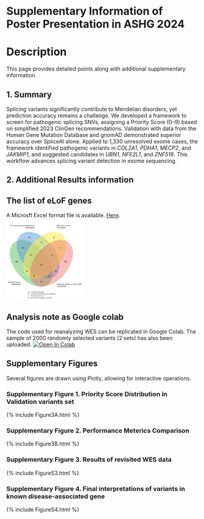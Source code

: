 # Supplementary Information of Poster Presentation in ASHG 2024  
# Description
This page provides detailed points along with additional supplementary information.

## 1. Summary
Splicing variants significantly contribute to Mendelian disorders, yet prediction accuracy remains a challenge. We developed a framework to screen for pathogenic splicing SNVs, assigning a Priority Score (0–9) based on simplified 2023 ClinGen recommendations. Validation with data from the Human Gene Mutation Database and gnomAD demonstrated superior accuracy over SpliceAI alone. Applied to 1,330 unresolved exome cases, the framework identified pathogenic variants in _COL2A1_, _PDHA1_, _MECP2_, and _JAKMIP1_, and suggested candidates in _UBN1_, _NFE2L1_, and _ZNF516_. This workflow advances splicing variant detection in exome sequencing.

## 2. Additional Results information 
## The list of eLoF genes
A Microsft Excel format file is available.
[Here](https://github.com/ysut/ASHG-2024/blob/develop/_includes/eLoF_genes_list.txt).  

<img src="https://github.com/ysut/ASHG-2024/blob/develop/_includes/elof_venn.png?raw=true" alt="venn" title="A Venn's figure of source of eLoF genes" width="200" height="200">
  
## Analysis note as Google colab
The code used for reanalyzing WES can be replicated in Google Colab.
The sample of 2000 randomly selected variants (2 sets) has also been uploaded.
[![Open In Colab](https://colab.research.google.com/assets/colab-badge.svg)](http://colab.research.google.com/github/ysut/2024_CellGenomics/blob/develop/main.ipynb)
  
## Supplementary Figures
Several figures are drawn using Plotly, allowing for interactive operations.

### Supplementary Figure 1. Priority Score Distribution in Validation variants set
{% include Figure3A.html %}

### Supplementary Figure 2. Performance Meterics Comparison 
{% include Figure3B.html %}

### Supplementary Figure 3. Results of revisited WES data
{% include FigureS3.html %}

### Supplementary Figure 4. Final interpretations of variants in known disease-associated gene
{% include FigureS4.html %}
